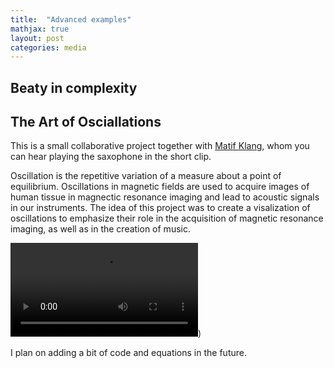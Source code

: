 ```yaml
---
title:  "Advanced examples"
mathjax: true
layout: post
categories: media
---
```


## Beaty in complexity

## The Art of Osciallations

This is a small collaborative project together with [Matif Klang](https://open.spotify.com/artist/5xHfRNTnaVVOYHrhLvjhmx?si=VJ9V2dWCSJS7G5R8puN4yQ), whom you can hear playing the saxophone in the short clip. 

Oscillation is the repetitive variation of a measure about a point of equilibrium. Oscillations in magnetic fields are used to acquire images of human tissue in magnectic resonance imaging and lead to acoustic signals in our instruments. The idea of this project was to create a visalization of oscillations to emphasize their role in the acquisition of magnetic resonance imaging, as well as in the creation of music. 

![video]([https://fritzbayer.github.io/assets/brain_fritz_music_matze.mp4))

I plan on adding a bit of code and equations in the future. 
